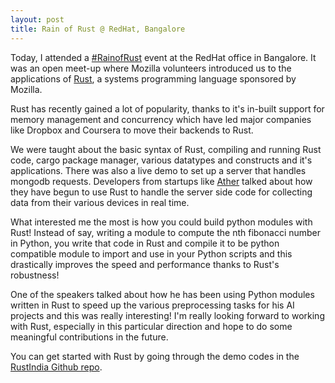```yaml
---
layout: post
title: Rain of Rust @ RedHat, Bangalore
---
```



Today, I attended a [#RainofRust](https://blog.mozillaindia.org/1932) event at the RedHat office in Bangalore. It was an open meet-up where Mozilla volunteers introduced us to the applications of [Rust](https://www.rust-lang.org/), a systems programming language sponsored by Mozilla.

Rust has recently gained a lot of popularity, thanks to it's in-built support for memory management and concurrency which have led major companies like Dropbox and Coursera to move their backends to Rust.

We were taught about the basic syntax of Rust, compiling and running Rust code, cargo package manager, various datatypes and constructs and it's applications. There was also a live demo to set up a server that handles mongodb requests. Developers from startups like [Ather](https://www.atherenergy.com/) talked about how they have begun to use Rust to handle the server side code for collecting data from their various devices in real time.

What interested me the most is how you could build python modules with Rust! Instead of say, writing a module to compute the nth fibonacci number in Python, you write that code in Rust and compile it to be python compatible module to import and use in your Python scripts and this drastically improves the speed and performance thanks to Rust's robustness!

One of the speakers talked about how he has been using Python modules written in Rust to speed up the various preprocessing tasks for his AI projects and this was really interesting! I'm really looking forward to working with Rust, especially in this particular direction and hope to do some meaningful contributions in the future. 

You can get started with Rust by going through the demo codes in the [RustIndia Github repo](https://github.com/MozillaIndia/RustIndia).
